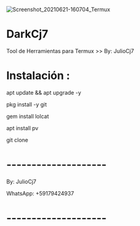 ![Screenshot_20210621-160704_Termux](https://user-images.githubusercontent.com/81049859/122821939-7212b000-d2ab-11eb-975a-66e1a5d00868.png)
# DarkCj7
Tool de Herramientas para Termux >> By: JulioCj7

# Instalación :

apt update && apt upgrade -y

pkg install -y git

gem install lolcat

apt install pv

git clone

# --------------------

By: JulioCj7

WhatsApp: +59179424937

# --------------------
